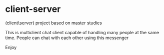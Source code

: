 # client-server
(client\server) project based on master studies  

This is multiclient chat client capable of handling many people at the same time.
People can chat with each other using this messenger

Enjoy

